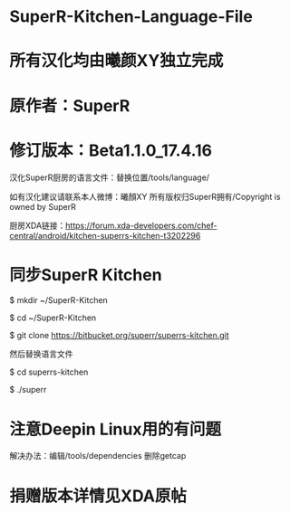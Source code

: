 # SuperR-Kitchen-Language-File
# 所有汉化均由曦颜XY独立完成

# 原作者：SuperR

# 修订版本：Beta1.1.0_17.4.16
汉化SuperR厨房的语言文件：替换位置/tools/language/

如有汉化建议请联系本人微博：曦顏XY
所有版权归SuperR拥有/Copyright is owned by SuperR

厨房XDA链接：https://forum.xda-developers.com/chef-central/android/kitchen-superrs-kitchen-t3202296

# 同步SuperR Kitchen

$ mkdir ~/SuperR-Kitchen

$ cd ~/SuperR-Kitchen

$ git clone https://bitbucket.org/superr/superrs-kitchen.git

然后替换语言文件

$ cd superrs-kitchen

$ ./superr



# 注意Deepin Linux用的有问题

解决办法：编辑/tools/dependencies 删除getcap

# 捐赠版本详情见XDA原帖

